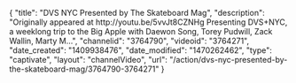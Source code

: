{
    "title": "DVS NYC Presented by The Skateboard Mag",
    "description": "Originally appeared at http:\/\/youtu.be\/5vvJt8CZNHg Presenting DVS+NYC, a weeklong trip to the Big Apple with Daewon Song, Torey Pudwill, Zack Wallin, Marty M...",
    "channelid": "3764790",
    "videoid": "3764271",
    "date_created": "1409938476",
    "date_modified": "1470262462",
    "type": "captivate",
    "layout": "channelVideo",
    "url": "\/action\/dvs-nyc-presented-by-the-skateboard-mag\/3764790-3764271"
}